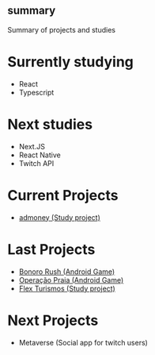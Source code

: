 ## summary
Summary of projects and studies

# Surrently studying
- React
- Typescript

# Next studies
- Next.JS
- React Native
- Twitch API

# Current Projects
- [admoney (Study project)](https://github.com/fcsneto/dtmoney)

# Last Projects
- [Bonoro Rush (Android Game)](https://play.google.com/store/apps/details?id=air.br.com.franciscocorreia.bonoroRush)
- [Operação Praia (Android Game)](https://play.google.com/store/apps/details?id=air.br.com.franciscocorreia.operacaopraia)
- [Flex Turismos (Study project)](https://github.com/fcsneto/flex_turismos)

# Next Projects
- Metaverse (Social app for twitch users)

